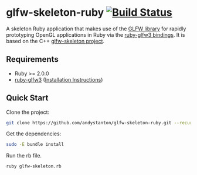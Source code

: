 # glfw-skeleton-ruby [![Build Status](https://travis-ci.org/andystanton/glfw-skeleton-ruby.png?branch=master)](https://travis-ci.org/andystanton/glfw-skeleton-ruby)

A skeleton Ruby application that makes use of the [GLFW library](http://www.glfw.org) for rapidly prototyping OpenGL applications in Ruby via the [ruby-glfw3 bindings](https://github.com/nilium/ruby-glfw3). It is based on the C++ [glfw-skeleton project](https://github.com/andystanton/glfw-skeleton).

## Requirements

 * Ruby >= 2.0.0
 * [ruby-glfw3](https://github.com/nilium/ruby-glfw3) ([Installation Instructions](https://github.com/nilium/ruby-glfw3/blob/master/README.md#intro))

## Quick Start

Clone the project:

```sh
git clone https://github.com/andystanton/glfw-skeleton-ruby.git --recursive && cd glfw-skeleton-ruby
```

Get the dependencies:

```sh
sudo -E bundle install
```

Run the rb file.

```sh
ruby glfw-skeleton.rb
```
